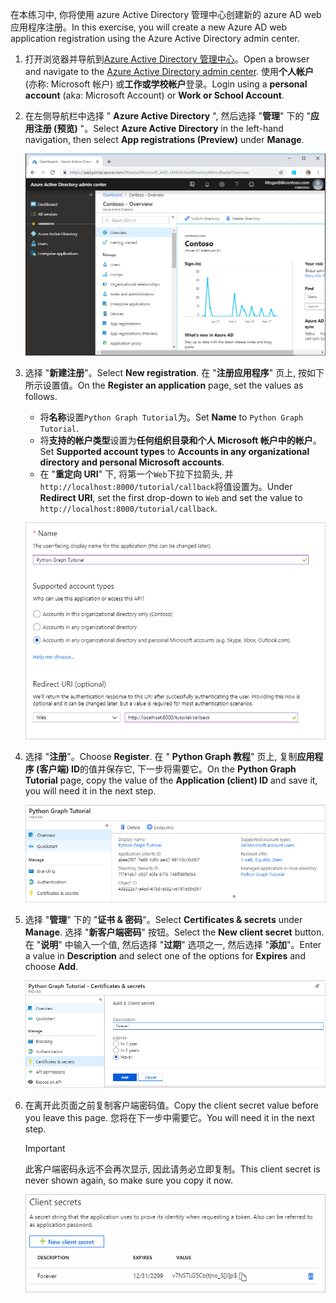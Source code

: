 <!-- markdownlint-disable MD002 MD041 -->

<span data-ttu-id="d4291-101">在本练习中, 你将使用 azure Active Directory 管理中心创建新的 azure AD web 应用程序注册。</span><span class="sxs-lookup"><span data-stu-id="d4291-101">In this exercise, you will create a new Azure AD web application registration using the Azure Active Directory admin center.</span></span>

1. <span data-ttu-id="d4291-102">打开浏览器并导航到[Azure Active Directory 管理中心](https://aad.portal.azure.com)。</span><span class="sxs-lookup"><span data-stu-id="d4291-102">Open a browser and navigate to the [Azure Active Directory admin center](https://aad.portal.azure.com).</span></span> <span data-ttu-id="d4291-103">使用**个人帐户**(亦称: Microsoft 帐户) 或**工作或学校帐户**登录。</span><span class="sxs-lookup"><span data-stu-id="d4291-103">Login using a **personal account** (aka: Microsoft Account) or **Work or School Account**.</span></span>

1. <span data-ttu-id="d4291-104">在左侧导航栏中选择 " **Azure Active Directory** ", 然后选择 "**管理**" 下的 "**应用注册 (预览)** "。</span><span class="sxs-lookup"><span data-stu-id="d4291-104">Select **Azure Active Directory** in the left-hand navigation, then select **App registrations (Preview)** under **Manage**.</span></span>

    ![<span data-ttu-id="d4291-105">应用注册的屏幕截图</span><span class="sxs-lookup"><span data-stu-id="d4291-105">A screenshot of the App registrations</span></span> ](./images/aad-portal-app-registrations.png)

1. <span data-ttu-id="d4291-106">选择 "**新建注册**"。</span><span class="sxs-lookup"><span data-stu-id="d4291-106">Select **New registration**.</span></span> <span data-ttu-id="d4291-107">在 "**注册应用程序**" 页上, 按如下所示设置值。</span><span class="sxs-lookup"><span data-stu-id="d4291-107">On the **Register an application** page, set the values as follows.</span></span>

    - <span data-ttu-id="d4291-108">将**名称**设置`Python Graph Tutorial`为。</span><span class="sxs-lookup"><span data-stu-id="d4291-108">Set **Name** to `Python Graph Tutorial`.</span></span>
    - <span data-ttu-id="d4291-109">将**支持的帐户类型**设置为**任何组织目录和个人 Microsoft 帐户中的帐户**。</span><span class="sxs-lookup"><span data-stu-id="d4291-109">Set **Supported account types** to **Accounts in any organizational directory and personal Microsoft accounts**.</span></span>
    - <span data-ttu-id="d4291-110">在 "**重定向 URI**" 下, 将第一个`Web`下拉下拉箭头, 并`http://localhost:8000/tutorial/callback`将值设置为。</span><span class="sxs-lookup"><span data-stu-id="d4291-110">Under **Redirect URI**, set the first drop-down to `Web` and set the value to `http://localhost:8000/tutorial/callback`.</span></span>

    !["注册应用程序" 页的屏幕截图](./images/aad-register-an-app.png)

1. <span data-ttu-id="d4291-112">选择 "**注册**"。</span><span class="sxs-lookup"><span data-stu-id="d4291-112">Choose **Register**.</span></span> <span data-ttu-id="d4291-113">在 " **Python Graph 教程**" 页上, 复制**应用程序 (客户端) ID**的值并保存它, 下一步将需要它。</span><span class="sxs-lookup"><span data-stu-id="d4291-113">On the **Python Graph Tutorial** page, copy the value of the **Application (client) ID** and save it, you will need it in the next step.</span></span>

    ![新应用注册的应用程序 ID 的屏幕截图](./images/aad-application-id.png)

1. <span data-ttu-id="d4291-115">选择 "**管理**" 下的 "**证书 & 密码**"。</span><span class="sxs-lookup"><span data-stu-id="d4291-115">Select **Certificates & secrets** under **Manage**.</span></span> <span data-ttu-id="d4291-116">选择 "**新客户端密码**" 按钮。</span><span class="sxs-lookup"><span data-stu-id="d4291-116">Select the **New client secret** button.</span></span> <span data-ttu-id="d4291-117">在 "**说明**" 中输入一个值, 然后选择 "**过期**" 选项之一, 然后选择 "**添加**"。</span><span class="sxs-lookup"><span data-stu-id="d4291-117">Enter a value in **Description** and select one of the options for **Expires** and choose **Add**.</span></span>

    !["添加客户端密码" 对话框的屏幕截图](./images/aad-new-client-secret.png)

1. <span data-ttu-id="d4291-119">在离开此页面之前复制客户端密码值。</span><span class="sxs-lookup"><span data-stu-id="d4291-119">Copy the client secret value before you leave this page.</span></span> <span data-ttu-id="d4291-120">您将在下一步中需要它。</span><span class="sxs-lookup"><span data-stu-id="d4291-120">You will need it in the next step.</span></span>

    > [!IMPORTANT]
    > <span data-ttu-id="d4291-121">此客户端密码永远不会再次显示, 因此请务必立即复制。</span><span class="sxs-lookup"><span data-stu-id="d4291-121">This client secret is never shown again, so make sure you copy it now.</span></span>

    ![新添加的客户端密码的屏幕截图](./images/aad-copy-client-secret.png)